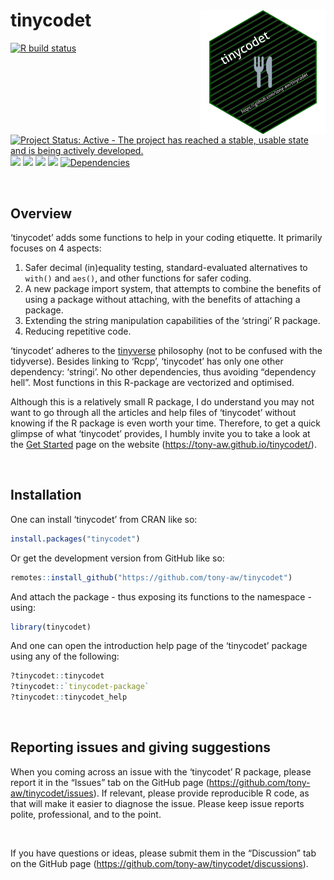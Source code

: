 
<!-- README.md is generated from README.Rmd. Please edit that file -->

# tinycodet <a href="https://github.com/tony-aw/tinycodet/"><img src="man/figures/tinycodet.svg" align="right" height="138" style="float:right; height:200px;" /></a>

<!-- badges: start -->

[![R build
status](https://github.com/tony-aw/tinycodet/workflows/R-CMD-check/badge.svg)](https://github.com/tony-aw/tinycodet/actions)
[![Project Status: Active - The project has reached a stable, usable
state and is being actively
developed.](https://www.repostatus.org/badges/latest/active.svg)](https://www.repostatus.org/#active)
[![](https://img.shields.io/badge/lifecycle-stable-brightgreen.svg)](https://lifecycle.r-lib.org/articles/stages.html#stable)
[![](https://img.shields.io/badge/ORCID-0000--0001--9498--8379-green.svg)](https://orcid.org/0000-0001-9498-8379)
[![](https://img.shields.io/badge/github--pages-tony--aw.github.io/tinycodet-purple.svg)](https://tony-aw.github.io/tinycodet/)
[![](https://www.r-pkg.org/badges/version/tinycodet)](https://cran.r-project.org/package=tinycodet)
[![Dependencies](https://tinyverse.netlify.app/badge/tinycodet)](https://cran.r-project.org/package=tinycodet)
<!-- badges: end -->

 

## Overview

‘tinycodet’ adds some functions to help in your coding etiquette. It
primarily focuses on 4 aspects:

1)  Safer decimal (in)equality testing, standard-evaluated alternatives
    to `with()` and `aes()`, and other functions for safer coding.
2)  A new package import system, that attempts to combine the benefits
    of using a package without attaching, with the benefits of attaching
    a package.
3)  Extending the string manipulation capabilities of the ‘stringi’ R
    package.
4)  Reducing repetitive code.

‘tinycodet’ adheres to the [tinyverse](https://www.tinyverse.org/)
philosophy (not to be confused with the tidyverse). Besides linking to
‘Rcpp’, ‘tinycodet’ has only one other dependency: ‘stringi’. No other
dependencies, thus avoiding “dependency hell”. Most functions in this
R-package are vectorized and optimised.

Although this is a relatively small R package, I do understand you may
not want to go through all the articles and help files of ‘tinycodet’
without knowing if the R package is even worth your time. Therefore, to
get a quick glimpse of what ‘tinycodet’ provides, I humbly invite you to
take a look at the [Get
Started](https://tony-aw.github.io/tinycodet/articles/tinycodet.html)
page on the website (<https://tony-aw.github.io/tinycodet/>).

 

## Installation

One can install ‘tinycodet’ from CRAN like so:

``` r
install.packages("tinycodet")
```

Or get the development version from GitHub like so:

``` r
remotes::install_github("https://github.com/tony-aw/tinycodet")
```

And attach the package - thus exposing its functions to the namespace -
using:

``` r
library(tinycodet)
```

And one can open the introduction help page of the ‘tinycodet’ package
using any of the following:

``` r
?tinycodet::tinycodet
?tinycodet::`tinycodet-package`
?tinycodet::tinycodet_help
```

 

## Reporting issues and giving suggestions

When you coming across an issue with the ‘tinycodet’ R package, please
report it in the “Issues” tab on the GitHub page
(<https://github.com/tony-aw/tinycodet/issues>). If relevant, please
provide reproducible R code, as that will make it easier to diagnose the
issue. Please keep issue reports polite, professional, and to the point.

 

If you have questions or ideas, please submit them in the “Discussion”
tab on the GitHub page
(<https://github.com/tony-aw/tinycodet/discussions>).

 
